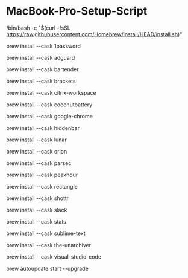 # MacBook-Pro-Setup-Script

/bin/bash -c "$(curl -fsSL https://raw.githubusercontent.com/Homebrew/install/HEAD/install.sh)"

brew install --cask 1password

brew install --cask adguard

brew install --cask bartender

brew install --cask brackets

brew install --cask citrix-workspace

brew install --cask coconutbattery

brew install --cask google-chrome

brew install --cask hiddenbar

brew install --cask lunar

brew install --cask orion

brew install --cask parsec

brew install --cask peakhour

brew install --cask rectangle

brew install --cask shottr

brew install --cask slack

brew install --cask stats

brew install --cask sublime-text

brew install --cask the-unarchiver

brew install --cask visual-studio-code


brew autoupdate start --upgrade
